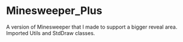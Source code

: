 # Minesweeper_Plus
A version of Minesweeper that I made to support a bigger reveal area. Imported Utils and StdDraw classes.
